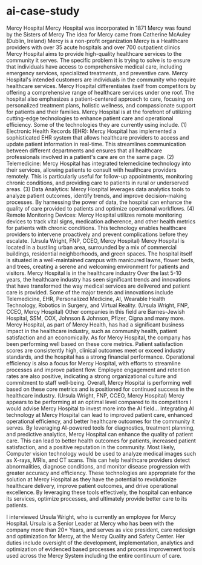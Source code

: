 # ai-case-study
Mercy Hospital
Mercy Hospital was incorporated in 1871
Mercy was found by the Sisters of Mercy
The idea for Mercy came from Catherine McAuley (Dublin, Ireland)
Mercy is a non-profit organization
Mercy is a Healthcare providers with over 35 acute hospitals and over 700 outpatient clinics
Mercy Hospital aims to provide high-quality healthcare services to the community it serves. The specific problem it is trying to solve is to ensure that individuals have access to comprehensive medical care, including emergency services, specialized treatments, and preventive care.
Mercy Hospital's intended customers are individuals in the community who require healthcare services. 
Mercy Hospital differentiates itself from competitors by offering a comprehensive range of healthcare services under one roof. The hospital also emphasizes a patient-centered approach to care, focusing on personalized treatment plans, holistic wellness, and compassionate support for patients and their families.
Mercy Hospital is at the forefront of utilizing cutting-edge technologies to enhance patient care and operational efficiency. Some of the technologies they are currently using include. (1) Electronic Health Records (EHR): Mercy Hospital has implemented a sophisticated EHR system that allows healthcare providers to access and update patient information in real-time. This streamlines communication between different departments and ensures that all healthcare professionals involved in a patient's care are on the same page. (2) Telemedicine: Mercy Hospital has integrated telemedicine technology into their services, allowing patients to consult with healthcare providers remotely. This is particularly useful for follow-up appointments, monitoring chronic conditions, and providing care to patients in rural or underserved areas. (3) Data Analytics: Mercy Hospital leverages data analytics tools to analyze patient outcomes, identify trends, and improve decision-making processes. By harnessing the power of data, the hospital can enhance the quality of care provided to patients and optimize operational workflows. (4) Remote Monitoring Devices: Mercy Hospital utilizes remote monitoring devices to track vital signs, medication adherence, and other health metrics for patients with chronic conditions. This technology enables healthcare providers to intervene proactively and prevent complications before they escalate. (Ursula Wright, FNP, CCEO, Mercy Hospital)
Mercy Hospital is located in a bustling urban area, surrounded by a mix of commercial buildings, residential neighborhoods, and green spaces. The hospital itself is situated in a well-maintained campus with manicured lawns, flower beds, and trees, creating a serene and welcoming environment for patients and visitors.
Mercy Hospital is in the healthcare industry
Over the last 5-10 years, the healthcare industry has seen significant trends and innovations that have transformed the way medical services are delivered and patient care is provided. Some of the major trends and innovations include Telemedicine, EHR, Personalized Medicine, AI, Wearable Health Technology, Robotics in Surgery, and Virtual Reality. (Ursula Wright, FNP, CCEO, Mercy Hospital)
Other companies in this field are Barnes-Jewish Hospital, SSM, COX, Johnson & Johnson, Pfizer, Cigna and many more.
Mercy Hospital, as part of Mercy Health, has had a significant business impact in the healthcare industry, such as community health, patient satisfaction and an economically.
As for Mercy Hospital, the company has been performing well based on these core metrics. Patient satisfaction scores are consistently high, clinical outcomes meet or exceed industry standards, and the hospital has a strong financial performance. Operational efficiency is also a focus for Mercy Hospital, with efforts to streamline processes and improve patient flow. Employee engagement and retention rates are also positive, indicating a strong organizational culture and commitment to staff well-being. Overall, Mercy Hospital is performing well based on these core metrics and is positioned for continued success in the healthcare industry. (Ursula Wright, FNP, CCEO, Mercy Hospital)
Mercy appears to be performing at an optimal level compared to its competitors
I would advise Mercy Hospital to invest more into the AI field... Integrating AI technology at Mercy Hospital can lead to improved patient care, enhanced operational efficiency, and better healthcare outcomes for the community it serves.
By leveraging AI-powered tools for diagnostics, treatment planning, and predictive analytics, Mercy Hospital can enhance the quality of patient care. This can lead to better health outcomes for patients, increased patient satisfaction, and a positive reputation in the community.
Most likely, Computer vision technology would be used to analyze medical images such as X-rays, MRIs, and CT scans. This can help healthcare providers detect abnormalities, diagnose conditions, and monitor disease progression with greater accuracy and efficiency.
These technologies are appropriate for the solution at Mercy Hospital as they have the potential to revolutionize healthcare delivery, improve patient outcomes, and drive operational excellence. By leveraging these tools effectively, the hospital can enhance its services, optimize processes, and ultimately provide better care to its patients.

I interviewed Ursula Wright, who is currently an employee for Mercy Hospital. Ursula is a Senior Leader at Mercy who has been with the company more than 20+ Years, and serves as vice president, care redesign and optimization for Mercy, at the Mercy Quality and Safety Center. Her duties include oversight of the development, implementation, analytics and optimization of evidenced based processes and process improvement tools used across the Mercy System including the entire continuum of care.

